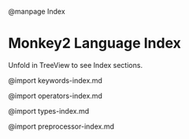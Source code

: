 
@manpage Index

# Monkey2 Language Index

Unfold in TreeView to see Index sections.

@import keywords-index.md

@import operators-index.md

@import types-index.md

@import preprocessor-index.md
